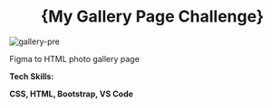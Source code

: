 <h1 align="center">{My Gallery Page Challenge}</h1>

![gallery-pre](https://user-images.githubusercontent.com/111642391/217352129-e1efe234-a344-474f-92d9-5525d70c0f78.png)


Figma to HTML photo gallery page

<strong> Tech Skills: </strong>

<strong>CSS, HTML, Bootstrap, VS Code</strong>
